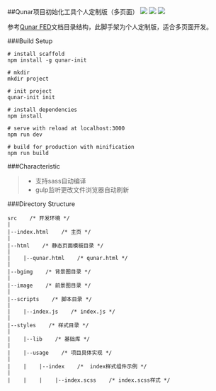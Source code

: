 ##Qunar项目初始化工具个人定制版（多页面）
[![](https://img.shields.io/npm/v/qunar-init.svg?style=flat-square)](https://www.npmjs.com/package/qunar-init) [![](https://img.shields.io/npm/dt/qunar-init.svg?style=flat-square)](https://www.npmjs.com/package/qunar-init) [![](https://img.shields.io/github/license/mashape/apistatus.svg)](https://github.com/venoral/qunar-init/blob/master/LICENSE)

参考[Qunar FED](https://github.com/doyoe/html-css-guide#directory)文档目录结构，此脚手架为个人定制版，适合多页面开发。

###Build Setup
``` 
# install scaffold
npm install -g qunar-init

# mkdir
mkdir project

# init project
qunar-init init

# install dependencies
npm install

# serve with reload at localhost:3000
npm run dev 

# build for production with minification
npm run build
```

###Characteristic
> * 支持sass自动编译
> * gulp监听更改文件浏览器自动刷新

###Directory Structure
```
src    /* 开发环境 */
|
|--index.html    /* 主页 */
|
|--html    /* 静态页面模板目录 */
|
|    |--qunar.html    /* qunar.html */
|
|--bgimg    /* 背景图目录 */
|
|--image    /* 前景图目录 */
|
|--scripts    /* 脚本目录 */
|
|    |--index.js    /* index.js */
|
|--styles    /* 样式目录 */
|
|    |--lib    /* 基础库 */
|
|    |--usage    /* 项目具体实现 */
|
|    |    |--index    /*  index样式组件示例 */
|
|    |    |    |--index.scss    /* index.scss样式 */
```
